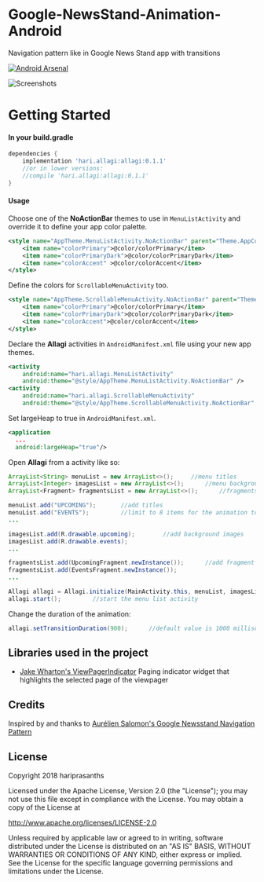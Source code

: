 # Google-NewsStand-Animation-Android

Navigation pattern like in Google News Stand app with transitions

[![Android Arsenal](https://img.shields.io/badge/Android%20Arsenal-Google%20NewsStand%20Animation%20Android-brightgreen.svg?style=flat)](https://android-arsenal.com/details/1/7154)

![Screenshots](https://media.giphy.com/media/wa9LB3wev3QYkNUh7N/giphy.gif)

# Getting Started
<h4>In your build.gradle</h4>

```groovy
dependencies {
    implementation 'hari.allagi:allagi:0.1.1'
    //or in lower versions:
    //compile 'hari.allagi:allagi:0.1.1'
}
```
<h4>Usage</h4>

Choose one of the **NoActionBar** themes to use in `MenuListActivity` and override it to define your app color palette.

```xml
<style name="AppTheme.MenuListActivity.NoActionBar" parent="Theme.AppCompat.NoActionBar">
    <item name="colorPrimary">@color/colorPrimary</item>
    <item name="colorPrimaryDark">@color/colorPrimaryDark</item>
    <item name="colorAccent" >@color/colorAccent</item>
</style>
```

Define the colors for `ScrollableMenuActivity` too.

```xml
<style name="AppTheme.ScrollableMenuActivity.NoActionBar" parent="Theme.AppCompat.NoActionBar">
    <item name="colorPrimary">@color/colorPrimary</item>
    <item name="colorPrimaryDark">@color/colorPrimaryDark</item>
    <item name="colorAccent">@color/colorAccent</item>
</style>
```

Declare the **Allagi** activities in `AndroidManifest.xml` file using your new app themes.

```xml
<activity
    android:name="hari.allagi.MenuListActivity"
    android:theme="@style/AppTheme.MenuListActivity.NoActionBar" />
<activity
    android:name="hari.allagi.ScrollableMenuActivity"
    android:theme="@style/AppTheme.ScrollableMenuActivity.NoActionBar" />
```

Set largeHeap to true in `AndroidManifest.xml`.

```xml
<application
  ...
  android:largeHeap="true"/>
```

Open **Allagi** from a activity like so:

```java
ArrayList<String> menuList = new ArrayList<>();     //menu titles
ArrayList<Integer> imagesList = new ArrayList<>();      //menu backgrounds
ArrayList<Fragment> fragmentsList = new ArrayList<>();      //fragments for each menu headers in second activity

menuList.add("UPCOMING");       //add titles
menuList.add("EVENTS");         //limit to 8 items for the animation to work
...

imagesList.add(R.drawable.upcoming);        //add background images
imagesList.add(R.drawable.events);
...

fragmentsList.add(UpcomingFragment.newInstance());      //add fragment instances
fragmentsList.add(EventsFragment.newInstance());
...

Allagi allagi = Allagi.initialize(MainActivity.this, menuList, imagesList, fragmentsList);
allagi.start();         //start the menu list activity
```

Change the duration of the animation:

```java
allagi.setTransitionDuration(900);      //default value is 1000 milliseconds
```

## Libraries used in the project

* [Jake Wharton's ViewPagerIndicator](https://github.com/JakeWharton/ViewPagerIndicator) Paging indicator widget that highlights the selected page of the viewpager

## Credits
Inspired by and thanks to [Aurélien Salomon's Google Newsstand Navigation Pattern](https://dribbble.com/shots/2940231-Google-Newsstand-Navigation-Pattern)

## License

Copyright 2018 hariprasanths

Licensed under the Apache License, Version 2.0 (the "License");
you may not use this file except in compliance with the License.
You may obtain a copy of the License at

http://www.apache.org/licenses/LICENSE-2.0

Unless required by applicable law or agreed to in writing, software
distributed under the License is distributed on an "AS IS" BASIS,
WITHOUT WARRANTIES OR CONDITIONS OF ANY KIND, either express or implied.
See the License for the specific language governing permissions and
limitations under the License.
